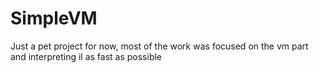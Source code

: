 # SimpleVM

Just a pet project for now, most of the work was focused on the vm part and interpreting il as fast as possible